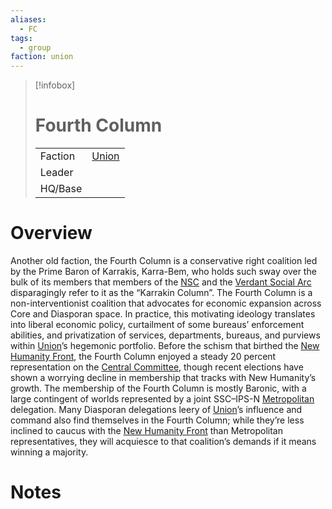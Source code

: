 ```yaml
---
aliases:
  - FC
tags:
  - group
faction: union
---
```

> [!infobox] 
> # Fourth Column
> | | |
> | ---- | ---- |
> | Faction | [Union](Union.md) |
> | Leader |  |
> | HQ/Base | |


# Overview
Another old faction, the Fourth Column is a conservative right coalition led by the Prime Baron of Karrakis, Karra-Bem, who holds such sway over the bulk of its members that members of the [NSC](New%20Solidarity%20Coalition.md) and the [Verdant Social Arc](Verdant%20Social%20Arc.md) disparagingly refer to it as the “Karrakin Column”. The Fourth Column is a non-interventionist coalition that advocates for economic expansion across Core and Diasporan space. In practice, this motivating ideology translates into liberal economic policy, curtailment of some bureaus’ enforcement abilities, and privatization of services, departments, bureaus, and purviews within [Union](Union.md)’s hegemonic portfolio. Before the schism that birthed the [New Humanity Front](New%20Humanity%20Front.md), the Fourth Column enjoyed a steady 20 percent representation on the [Central Committee](Union%20Central%20Committee.md), though recent elections have shown a worrying decline in membership that tracks with New Humanity’s growth. The membership of the Fourth Column is mostly Baronic, with a large contingent of worlds represented by a joint SSC–IPS-N [Metropolitan](Metropolitan.md) delegation. Many Diasporan delegations leery of [Union](Union.md)’s influence and command also find themselves in the Fourth Column; while they’re less inclined to caucus with the [New Humanity Front](New%20Humanity%20Front.md) than Metropolitan representatives, they will acquiesce to that coalition’s demands if it means winning a majority.

# Notes